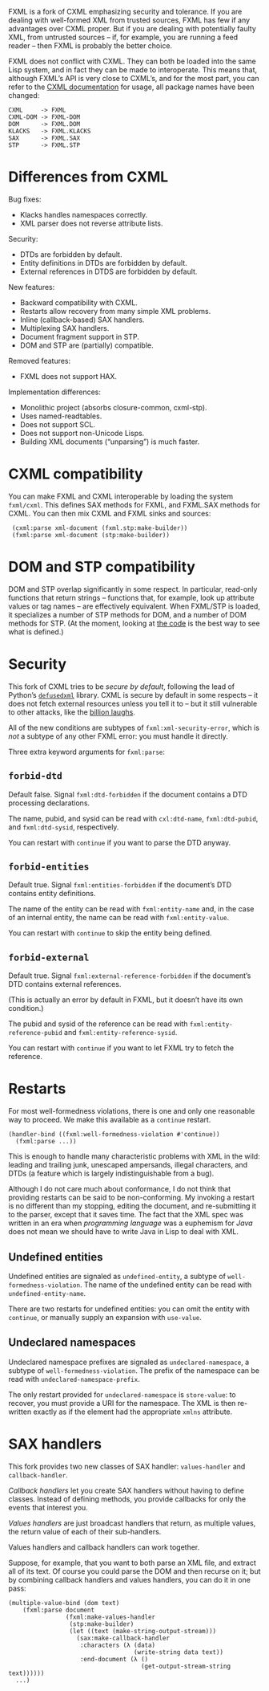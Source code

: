 FXML is a fork of CXML emphasizing security and tolerance. If you are
dealing with well-formed XML from trusted sources, FXML has few if any
advantages over CXML proper. But if you are dealing with potentially
faulty XML, from untrusted sources – if, for example, you are running
a feed reader – then FXML is probably the better choice.

FXML does not conflict with CXML. They can both be loaded into the
same Lisp system, and in fact they can be made to interoperate. This
means that, although FXML’s API is very close to CXML’s, and for the
most part, you can refer to the [CXML documentation][cxml] for usage,
all package names have been changed:

```
CXML     -> FXML
CXML-DOM -> FXML-DOM
DOM      -> FXML.DOM
KLACKS   -> FXML.KLACKS
SAX      -> FXML.SAX
STP      -> FXML.STP
```

# Differences from CXML

Bug fixes:
- Klacks handles namespaces correctly.
- XML parser does not reverse attribute lists.

Security: 
- DTDs are forbidden by default.
- Entity definitions in DTDs are forbidden by default.
- External references in DTDS are forbidden by default.

New features:
- Backward compatibility with CXML.
- Restarts allow recovery from many simple XML problems.
- Inline (callback-based) SAX handlers.
- Multiplexing SAX handlers.
- Document fragment support in STP.
- DOM and STP are (partially) compatible.

Removed features:
- FXML does not support HAX.

Implementation differences:
- Monolithic project (absorbs closure-common, cxml-stp).
- Uses named-readtables.
- Does not support SCL.
- Does not support non-Unicode Lisps.
- Building XML documents (“unparsing”) is much faster.

# CXML compatibility

You can make FXML and CXML interoperable by loading the system
`fxml/cxml`. This defines SAX methods for FXML, and FXML.SAX methods
for CXML. You can then mix CXML and FXML sinks and sources:

     (cxml:parse xml-document (fxml.stp:make-builder))
     (fxml:parse xml-document (stp:make-builder))

# DOM and STP compatibility

DOM and STP overlap significantly in some respect. In particular,
read-only functions that return strings – functions that, for example,
look up attribute values or tag names – are effectively equivalent.
When FXML/STP is loaded, it specializes a number of STP methods for
DOM, and a number of DOM methods for STP. (At the moment, looking at
[the code](stp/dom.lisp) is the best way to see what is defined.)

# Security

This fork of CXML tries to be *secure by default*, following the lead
of Python’s [`defusedxml`][defusedxml] library. CXML is secure by
default in some respects – it does not fetch external resources unless
you tell it to – but it still vulnerable to other attacks, like the
[billion laughs][].

All of the new conditions are subtypes of `fxml:xml-security-error`, which is *not* a subtype of any other FXML error: you must handle it directly.

Three extra keyword arguments for `fxml:parse`:

## `forbid-dtd`

Default false. Signal `fxml:dtd-forbidden` if the document contains a
DTD processing declarations.

The name, pubid, and sysid can be read with `cxl:dtd-name`,
`fxml:dtd-pubid`, and `fxml:dtd-sysid`, respectively.

You can restart with `continue` if you want to parse the DTD anyway.

## `forbid-entities`

Default true. Signal `fxml:entities-forbidden` if the document’s DTD
contains entity definitions.

The name of the entity can be read with `fxml:entity-name` and, in the
case of an internal entity, the name can be read with
`fxml:entity-value`.

You can restart with `continue` to skip the entity being defined.

## `forbid-external`

Default true. Signal `fxml:external-reference-forbidden` if the
document’s DTD contains external references.

(This is actually an error by default in FXML, but it doesn’t have its
own condition.)

The pubid and sysid of the reference can be read with
`fxml:entity-reference-pubid` and `fxml:entity-reference-sysid`.

You can restart with `continue` if you want to let FXML try to fetch
the reference.

# Restarts

For most well-formedness violations, there is one and only one
reasonable way to proceed. We make this available as a `continue`
restart.

    (handler-bind ((fxml:well-formedness-violation #'continue))
      (fxml:parse ...))

This is enough to handle many characteristic problems with XML in the
wild: leading and trailing junk, unescaped ampersands, illegal
characters, and DTDs (a feature which is largely indistinguishable
from a bug).

Although I do not care much about conformance, I do not think that
providing restarts can be said to be non-conforming. My invoking a
restart is no different than my stopping, editing the document, and
re-submitting it to the parser, except that it saves time. The fact
that the XML spec was written in an era when *programming language*
was a euphemism for *Java* does not mean we should have to write Java
in Lisp to deal with XML.

## Undefined entities

Undefined entities are signaled as `undefined-entity`, a subtype of
`well-formedness-violation`. The name of the undefined entity can be
read with `undefined-entity-name`.

There are two restarts for undefined entities: you can omit the entity
with `continue`, or manually supply an expansion with `use-value`.

## Undeclared namespaces

Undeclared namespace prefixes are signaled as `undeclared-namespace`,
a subtype of `well-formedness-violation`. The prefix of the namespace
can be read with `undeclared-namespace-prefix`.

The only restart provided for `undeclared-namespace` is `store-value`:
to recover, you must provide a URI for the namespace. The XML is then
re-written exactly as if the element had the appropriate `xmlns`
attribute.

# SAX handlers

This fork provides two new classes of SAX handler: `values-handler`
and `callback-handler`.

*Callback handlers* let you create SAX handlers without having to
define classes. Instead of defining methods, you provide callbacks for
only the events that interest you.

*Values handlers* are just broadcast handlers that return, as multiple
values, the return value of each of their sub-handlers.

Values handlers and callback handlers can work together.

Suppose, for example, that you want to both parse an XML file, and
extract all of its text. Of course you could parse the DOM and then
recurse on it; but by combining callback handlers and values handlers,
you can do it in one pass:

    (multiple-value-bind (dom text)
        (fxml:parse document
                    (fxml:make-values-handler
                     (stp:make-builder)
                     (let ((text (make-string-output-stream)))
                       (sax:make-callback-handler
                        :characters (λ (data)
                                       (write-string data text))
                        :end-document (λ ()
                                         (get-output-stream-string text))))))
      ...)

[cxml]: http://common-lisp.net/project/fxml/
[defusedxml]: https://pypi.python.org/pypi/defusedxml
[billion laughs]: https://en.wikipedia.org/wiki/Billion_laughs
[sax]: https://common-lisp.net/project/cxml/saxoverview/
[klacks]: http://lichteblau.blogspot.com/2007/03/klacks-parsing.html
